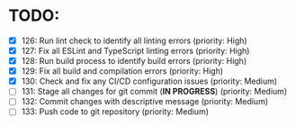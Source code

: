 # TODO:

- [x] 126: Run lint check to identify all linting errors (priority: High)
- [x] 127: Fix all ESLint and TypeScript linting errors (priority: High)
- [x] 128: Run build process to identify build errors (priority: High)
- [x] 129: Fix all build and compilation errors (priority: High)
- [x] 130: Check and fix any CI/CD configuration issues (priority: Medium)
- [ ] 131: Stage all changes for git commit (**IN PROGRESS**) (priority: Medium)
- [ ] 132: Commit changes with descriptive message (priority: Medium)
- [ ] 133: Push code to git repository (priority: Medium)
